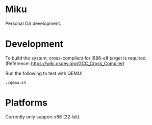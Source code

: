 # Miku
Personal OS development.

# Development
To build the system, cross-compilers for i686-elf target is required. (Reference: https://wiki.osdev.org/GCC_Cross_Compiler)

Run the following to test with QEMU:
```
./qemu.sh
```

# Platforms
Currently only support x86 (32-bit).